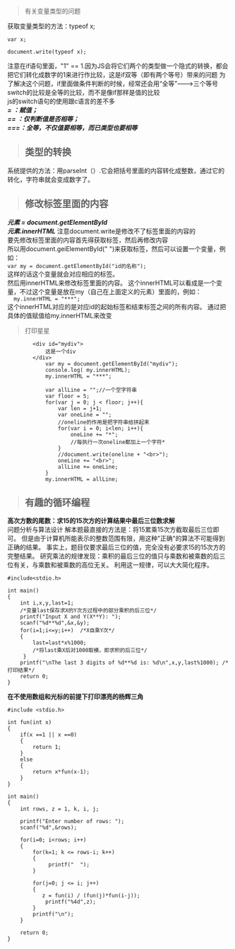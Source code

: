 >有关变量类型的问题  

获取变量类型的方法：typeof x;  
```  
var x;  

document.write(typeof x);  
```  
注意在if语句里面，"1" == 1.因为JS会将它们两个的类型做一个隐式的转换，都会把它们转化成数字的1来进行作比较，这是if双等（即有两个等号）带来的问题
为了解决这个问题，if里面做条件判断的时候，经常还会用“全等”--->三个等号    
switch的比较是全等的比较，而不是像if那样是值的比较  
js的switch语句的使用跟c语言的差不多  
***= ：赋值；    
== ：仅判断值是否相等；    
===：全等，不仅值要相等，而已类型也要相等***  
>## 类型的转换  

系统提供的方法：用parseInt（）.它会把括号里面的内容转化成整数，通过它的转化，字符串就会变成数字了。  
>## 修改标签里面的内容  

***元素 = document.getElementById***  
***元素.innerHTML***
注意document.write是修改不了标签里面的内容的  
要先修改标签里面的内容首先得获取标签，然后再修改内容    
所以用document.geiElementById(" ")来获取标签，然后可以设置一个变量，例如：  
`
var my = document.getElementById("id的名称");
`  
这样的话这个变量就会对应相应的标签。  
然后用innerHTML来修改标签里面的内容。
这个innerHTML可以看成是一个变量，不过这个变量是放在my（自己在上面定义的元素）里面的，例如：  
`  
my.innerHTML = "***";
`  
这个innerHTML对应的是对应id的起始标签和结束标签之间的所有内容。  通过把具体的值赋值给my.innerHTML来改变   
> 打印星星  

```  
        <div id="mydiv">
            这是一个div
        </div>
            var my = document.getElementById("mydiv");
            console.log( my.innerHTML);
            my.innerHTML = "***";

            var allLine = "";//一个空字符串
            var floor = 5;
            for(var j = 0; j < floor; j++){
                var len = j+1;
                var oneLine = "";
                //oneline的作用是把字符串给拼起来
                for(var i = 0; i<len; i++){
                    oneLine += "*";
                    //每执行一次oneline都加上一个字符*
                }
                //document.write(oneline + "<br>");
                oneLine += "<br>";
                allLine += oneLine;
            }
            my.innerHTML = allLine;
```   
>## 有趣的循环编程  

**高次方数的尾数：求15的15次方的计算结果中最后三位数求解**  
问题分析与算法设计
解本题最直接的方法是：将15累乘15次方截取最后三位即可。
但是由于计算机所能表示的整数范围有限，用这种"正确"的算法不可能得到正确的结果。
事实上，题目仅要求最后三位的值，完全没有必要求15的15次方的完整结果。
研究乘法的规律发现：乘积的最后三位的值只与乘数和被乘数的后三位有关，与乘数和被乘数的高位无关。
利用这一规律，可以大大简化程序。
```
#include<stdio.h>

int main()
{
	int i,x,y,last=1;   
    /*变量last保存求X的Y次方过程中的部分乘积的后三位*/
	printf("Input X and Y(X**Y): ");
	scanf("%d**%d",&x,&y);
	for(i=1;i<=y;i++)  /*X自乘Y次*/
	{
		last=last*x%1000;  
        /*将last乘X后对1000取模，即求积的后三位*/
	 } 
	printf("\nThe last 3 digits of %d**%d is: %d\n",x,y,last%1000); /*打印结果*/
	return 0;
} 
```



**在不使用数组和光标的前提下打印漂亮的杨辉三角**  
```
#include <stdio.h>

int fun(int x)
{
    if(x ==1 || x ==0)
    {
        return 1;
    }
    else
    {
        return x*fun(x-1);
    }
}

int main()
{
    int rows, z = 1, k, i, j;

    printf("Enter number of rows: ");
    scanf("%d",&rows);

    for(i=0; i<rows; i++)
    {
        for(k=1; k <= rows-i; k++)
        {
             printf("  ");
        }   

        for(j=0; j <= i; j++)
        {       
           z = fun(i) / (fun(j)*fun(i-j));
            printf("%4d",z);
        }
        printf("\n");
    }

    return 0;
}
```
